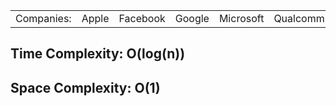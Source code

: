 <table>
  <tr>
    <td>Companies: </td>
    <td>Apple</td>
    <td>Facebook</td>
    <td>Google</td>
    <td>Microsoft</td>
    <td>Qualcomm</td>
  </tr>
</table>

<h2>Time Complexity: O(log(n))</h2>
<h2>Space Complexity: O(1)</h2>
